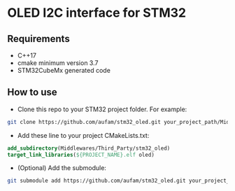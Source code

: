 # OLED I2C interface for STM32

## Requirements
* C++17
* cmake minimum version 3.7
* STM32CubeMx generated code

## How to use
* Clone this repo to your STM32 project folder. For example:
```bash
git clone https://github.com/aufam/stm32_oled.git your_project_path/Middlewares/Third_Party/stm32_oled
```
* Add these line to your project CMakeLists.txt:
```cmake
add_subdirectory(Middlewares/Third_Party/stm32_oled)
target_link_libraries(${PROJECT_NAME}.elf oled)
```
* (Optional) Add the submodule:
```bash
git submodule add https://github.com/aufam/stm32_oled.git your_project_path/Middlewares/Third_Party/stm32_oled
```
